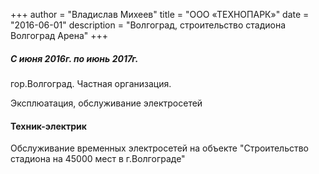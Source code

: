 +++
author = "Владислав Михеев"
title = "ООО «ТЕХНОПАРК»"
date = "2016-06-01"
description = "Волгоград, строительство стадиона Волгоград Арена"
+++

##### С июня 2016г. по июнь 2017г.

гор.Волгоград. Частная организация.

Эксплюатация, обслуживание электросетей

#### Техник-электрик

Обслуживание временных электросетей на объекте "Строительство стадиона на 45000 мест в г.Волгограде"
